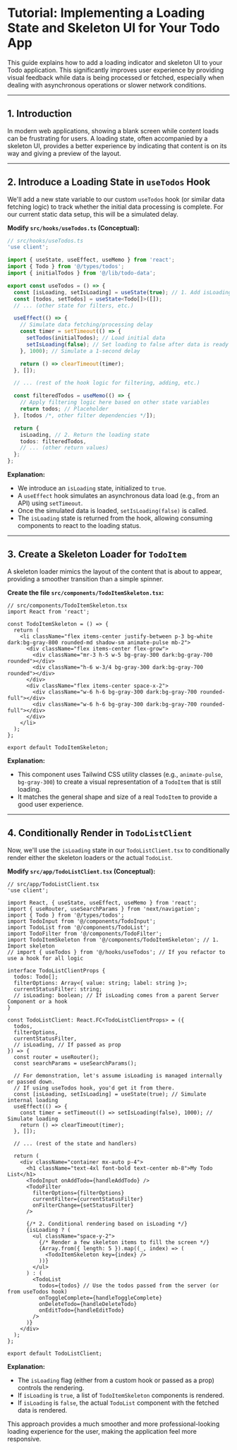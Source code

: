 # Tutorial: Implementing a Loading State and Skeleton UI for Your Todo App

This guide explains how to add a loading indicator and skeleton UI to your Todo application. This significantly improves user experience by providing visual feedback while data is being processed or fetched, especially when dealing with asynchronous operations or slower network conditions.

---

## 1. Introduction
In modern web applications, showing a blank screen while content loads can be frustrating for users. A loading state, often accompanied by a skeleton UI, provides a better experience by indicating that content is on its way and giving a preview of the layout.

---

## 2. Introduce a Loading State in `useTodos` Hook
We'll add a new state variable to our custom `useTodos` hook (or similar data fetching logic) to track whether the initial data processing is complete. For our current static data setup, this will be a simulated delay.

**Modify `src/hooks/useTodos.ts` (Conceptual):**

```typescript
// src/hooks/useTodos.ts
'use client';

import { useState, useEffect, useMemo } from 'react';
import { Todo } from '@/types/todos';
import { initialTodos } from '@/lib/todo-data';

export const useTodos = () => {
  const [isLoading, setIsLoading] = useState(true); // 1. Add isLoading state
  const [todos, setTodos] = useState<Todo[]>([]);
  // ... (other state for filters, etc.)

  useEffect(() => {
    // Simulate data fetching/processing delay
    const timer = setTimeout(() => {
      setTodos(initialTodos); // Load initial data
      setIsLoading(false); // Set loading to false after data is ready
    }, 1000); // Simulate a 1-second delay

    return () => clearTimeout(timer);
  }, []);

  // ... (rest of the hook logic for filtering, adding, etc.)

  const filteredTodos = useMemo(() => {
    // Apply filtering logic here based on other state variables
    return todos; // Placeholder
  }, [todos /*, other filter dependencies */]);

  return {
    isLoading, // 2. Return the loading state
    todos: filteredTodos,
    // ... (other return values)
  };
};
```

**Explanation:**
*   We introduce an `isLoading` state, initialized to `true`.
*   A `useEffect` hook simulates an asynchronous data load (e.g., from an API) using `setTimeout`.
*   Once the simulated data is loaded, `setIsLoading(false)` is called.
*   The `isLoading` state is returned from the hook, allowing consuming components to react to the loading status.

---

## 3. Create a Skeleton Loader for `TodoItem`
A skeleton loader mimics the layout of the content that is about to appear, providing a smoother transition than a simple spinner.

**Create the file `src/components/TodoItemSkeleton.tsx`:**

```tsx
// src/components/TodoItemSkeleton.tsx
import React from 'react';

const TodoItemSkeleton = () => {
  return (
    <li className="flex items-center justify-between p-3 bg-white dark:bg-gray-800 rounded-md shadow-sm animate-pulse mb-2">
      <div className="flex items-center flex-grow">
        <div className="mr-3 h-5 w-5 bg-gray-300 dark:bg-gray-700 rounded"></div>
        <div className="h-6 w-3/4 bg-gray-300 dark:bg-gray-700 rounded"></div>
      </div>
      <div className="flex items-center space-x-2">
        <div className="w-6 h-6 bg-gray-300 dark:bg-gray-700 rounded-full"></div>
        <div className="w-6 h-6 bg-gray-300 dark:bg-gray-700 rounded-full"></div>
      </div>
    </li>
  );
};

export default TodoItemSkeleton;
```

**Explanation:**
*   This component uses Tailwind CSS utility classes (e.g., `animate-pulse`, `bg-gray-300`) to create a visual representation of a `TodoItem` that is still loading.
*   It matches the general shape and size of a real `TodoItem` to provide a good user experience.

---

## 4. Conditionally Render in `TodoListClient`
Now, we'll use the `isLoading` state in our `TodoListClient.tsx` to conditionally render either the skeleton loaders or the actual `TodoList`.

**Modify `src/app/TodoListClient.tsx` (Conceptual):**

```tsx
// src/app/TodoListClient.tsx
'use client';

import React, { useState, useEffect, useMemo } from 'react';
import { useRouter, useSearchParams } from 'next/navigation';
import { Todo } from '@/types/todos';
import TodoInput from '@/components/TodoInput';
import TodoList from '@/components/TodoList';
import TodoFilter from '@/components/TodoFilter';
import TodoItemSkeleton from '@/components/TodoItemSkeleton'; // 1. Import skeleton
// import { useTodos } from '@/hooks/useTodos'; // If you refactor to use a hook for all logic

interface TodoListClientProps {
  todos: Todo[];
  filterOptions: Array<{ value: string; label: string }>;
  currentStatusFilter: string;
  // isLoading: boolean; // If isLoading comes from a parent Server Component or a hook
}

const TodoListClient: React.FC<TodoListClientProps> = ({
  todos,
  filterOptions,
  currentStatusFilter,
  // isLoading, // If passed as prop
}) => {
  const router = useRouter();
  const searchParams = useSearchParams();

  // For demonstration, let's assume isLoading is managed internally or passed down.
  // If using useTodos hook, you'd get it from there.
  const [isLoading, setIsLoading] = useState(true); // Simulate internal loading
  useEffect(() => {
    const timer = setTimeout(() => setIsLoading(false), 1000); // Simulate loading
    return () => clearTimeout(timer);
  }, []);

  // ... (rest of the state and handlers)

  return (
    <div className="container mx-auto p-4">
      <h1 className="text-4xl font-bold text-center mb-8">My Todo List</h1>
      <TodoInput onAddTodo={handleAddTodo} />
      <TodoFilter
        filterOptions={filterOptions}
        currentFilter={currentStatusFilter}
        onFilterChange={setStatusFilter}
      />

      {/* 2. Conditional rendering based on isLoading */}
      {isLoading ? (
        <ul className="space-y-2">
          {/* Render a few skeleton items to fill the screen */}
          {Array.from({ length: 5 }).map((_, index) => (
            <TodoItemSkeleton key={index} />
          ))}
        </ul>
      ) : (
        <TodoList
          todos={todos} // Use the todos passed from the server (or from useTodos hook)
          onToggleComplete={handleToggleComplete}
          onDeleteTodo={handleDeleteTodo}
          onEditTodo={handleEditTodo}
        />
      )}
    </div>
  );
};

export default TodoListClient;
```

**Explanation:**
*   The `isLoading` flag (either from a custom hook or passed as a prop) controls the rendering.
*   If `isLoading` is `true`, a list of `TodoItemSkeleton` components is rendered.
*   If `isLoading` is `false`, the actual `TodoList` component with the fetched data is rendered.

This approach provides a much smoother and more professional-looking loading experience for the user, making the application feel more responsive.